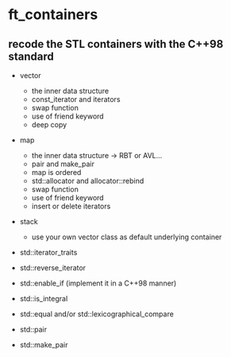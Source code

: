 # ft_containers
## recode the STL containers with the C++98 standard
+ vector
  - the inner data structure
  - const_iterator and iterators
  - swap function
  - use of friend keyword
  - deep copy
+ map
  - the inner data structure -> RBT or AVL...
  - pair and make_pair
  - map is ordered
  - std::allocator and allocator::rebind
  - swap function
  - use of friend keyword
  - insert or delete iterators

+ stack
  - use your own vector class as default underlying container

+ std::iterator_traits
+ std::reverse_iterator


+ std::enable_if (implement it in a C++98 manner)
+ std::is_integral
+ std::equal and/or std::lexicographical_compare
+ std::pair
+ std::make_pair
